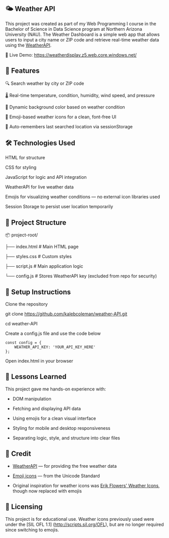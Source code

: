## 🌤️ Weather API

This project was created as part of my Web Programming I course in the Bachelor of Science in Data Science program at Northern Arizona University (NAU). 
The Weather Dashboard is a simple web app that allows users to input a city name or ZIP code and retrieve real-time weather data using the [WeatherAPI](https://www.weatherapi.com/).

🔗 Live Demo: https://weatherdisplay.z5.web.core.windows.net/

## 🚀 Features

🔍 Search weather by city or ZIP code

🌡️ Real-time temperature, condition, humidity, wind speed, and pressure

🎨 Dynamic background color based on weather condition

🌈 Emoji-based weather icons for a clean, font-free UI

🧠 Auto-remembers last searched location via sessionStorage

## 🛠️ Technologies Used

HTML for structure

CSS for styling

JavaScript for logic and API integration

WeatherAPI for live weather data

Emojis for visualizing weather conditions — no external icon libraries used

Session Storage to persist user location temporarily

## 📁 Project Structure

📦 project-root/

├── index.html            # Main HTML page

├── styles.css            # Custom styles

├── script.js             # Main application logic

└── config.js             # Stores WeatherAPI key (excluded from repo for security)


## 🔐 Setup Instructions

Clone the repository

git clone https://github.com/kalebcoleman/weather-API.git

cd weather-API

Create a config.js file and use the code below

```
const config = {
    WEATHER_API_KEY: 'YOUR_API_KEY_HERE'
};
```

Open index.html in your browser

## 🧠 Lessons Learned

This project gave me hands-on experience with:

* DOM manipulation

* Fetching and displaying API data

* Using emojis for a clean visual interface

* Styling for mobile and desktop responsiveness

* Separating logic, style, and structure into clear files

## 🙏 Credit

* [WeatherAPI](https://www.weatherapi.com/) — for providing the free weather data

* [Emoji icons](https://unicode.org/emoji/charts/full-emoji-list.html) — from the Unicode Standard

* Original inspiration for weather icons was [Erik Flowers' Weather Icons](https://erikflowers.github.io/weather-icons/), though now replaced with emojis

## 📜 Licensing

This project is for educational use.
Weather icons previously used were under the [SIL OFL 1.1] (http://scripts.sil.org/OFL), but are no longer required since switching to emojis.
